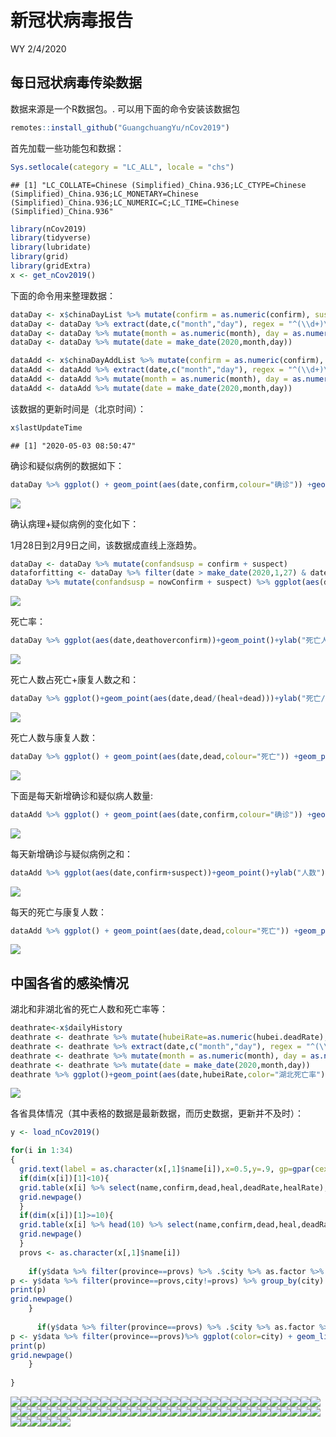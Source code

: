 新冠状病毒报告
================
WY
2/4/2020

## 每日冠状病毒传染数据

数据来源是一个R数据包。. 可以用下面的命令安装该数据包

``` r
remotes::install_github("GuangchuangYu/nCov2019")
```

首先加载一些功能包和数据：

``` r
Sys.setlocale(category = "LC_ALL", locale = "chs")
```

    ## [1] "LC_COLLATE=Chinese (Simplified)_China.936;LC_CTYPE=Chinese (Simplified)_China.936;LC_MONETARY=Chinese (Simplified)_China.936;LC_NUMERIC=C;LC_TIME=Chinese (Simplified)_China.936"

``` r
library(nCov2019)
library(tidyverse)
library(lubridate)
library(grid)
library(gridExtra)
x <- get_nCov2019()
```

下面的命令用来整理数据：

``` r
dataDay <- x$chinaDayList %>% mutate(confirm = as.numeric(confirm), suspect = as.numeric(suspect), dead = as.numeric(dead), heal = as.numeric(heal), deathoverconfirm = dead/confirm)
dataDay <- dataDay %>% extract(date,c("month","day"), regex = "^(\\d+)\\.(\\d+)$",remove = FALSE) 
dataDay <- dataDay %>% mutate(month = as.numeric(month), day = as.numeric(day))
dataDay <- dataDay %>% mutate(date = make_date(2020,month,day))

dataAdd <- x$chinaDayAddList %>% mutate(confirm = as.numeric(confirm), suspect = as.numeric(suspect), dead = as.numeric(dead), heal = as.numeric(heal), deathoverconfirm = dead/confirm)
dataAdd <- dataAdd %>% extract(date,c("month","day"), regex = "^(\\d+)\\.(\\d+)$",remove = FALSE) 
dataAdd <- dataAdd %>% mutate(month = as.numeric(month), day = as.numeric(day))
dataAdd <- dataAdd %>% mutate(date = make_date(2020,month,day))
```

该数据的更新时间是（北京时间）：

``` r
x$lastUpdateTime
```

    ## [1] "2020-05-03 08:50:47"

确诊和疑似病例的数据如下：

``` r
dataDay %>% ggplot() + geom_point(aes(date,confirm,colour="确诊")) +geom_point(aes(date,suspect,color="疑似")) +theme(legend.position="right")+ylab("病例数")+labs(colour="类别")+scale_color_manual(values=c("blue","red"))+xlab("")
```

![](Report_CN_files/figure-gfm/unnamed-chunk-3-1.png)<!-- -->

确认病理+疑似病例的变化如下：

1月28日到2月9日之间，该数据成直线上涨趋势。

``` r
dataDay <- dataDay %>% mutate(confandsusp = confirm + suspect)
dataforfitting <- dataDay %>% filter(date > make_date(2020,1,27) & date < make_date(2020,2,9)) 
dataDay %>% mutate(confandsusp = nowConfirm + suspect) %>% ggplot(aes(date,confandsusp))+geom_point()+ylab("现有确诊+疑似")
```

![](Report_CN_files/figure-gfm/unnamed-chunk-4-1.png)<!-- -->

死亡率：

``` r
dataDay %>% ggplot(aes(date,deathoverconfirm))+geom_point()+ylab("死亡人数/确诊人数")+xlab("")
```

![](Report_CN_files/figure-gfm/unnamed-chunk-5-1.png)<!-- -->

死亡人数占死亡+康复人数之和：

``` r
dataDay %>% ggplot()+geom_point(aes(date,dead/(heal+dead)))+ylab("死亡/(死亡+康复)")+xlab("")
```

![](Report_CN_files/figure-gfm/unnamed-chunk-6-1.png)<!-- -->

死亡人数与康复人数：

``` r
dataDay %>% ggplot() + geom_point(aes(date,dead,colour="死亡")) +geom_point(aes(date,heal,color="康复")) +theme(legend.position="right")+ylab("人数")+labs(colour="类别")+scale_color_manual(values=c("black","red"))+xlab("")
```

![](Report_CN_files/figure-gfm/unnamed-chunk-7-1.png)<!-- -->

下面是每天新增确诊和疑似病人数量:

``` r
dataAdd %>% ggplot() + geom_point(aes(date,confirm,colour="确诊")) +geom_point(aes(date,suspect,color="疑似")) +theme(legend.position="right")+ylab("人数")+labs(colour="类别")+scale_color_manual(values=c("blue","red"))+xlab("")
```

![](Report_CN_files/figure-gfm/unnamed-chunk-8-1.png)<!-- -->

每天新增确诊与疑似病例之和：

``` r
dataAdd %>% ggplot(aes(date,confirm+suspect))+geom_point()+ylab("人数")+xlab("")
```

![](Report_CN_files/figure-gfm/unnamed-chunk-9-1.png)<!-- -->

每天的死亡与康复人数：

``` r
dataAdd %>% ggplot() + geom_point(aes(date,dead,colour="死亡")) +geom_point(aes(date,heal,color="康复")) +theme(legend.position="right")+ylab("Number of cases")+labs(colour="Type")+scale_color_manual(values=c("black","red"))+xlab("")
```

![](Report_CN_files/figure-gfm/unnamed-chunk-10-1.png)<!-- -->

## 中国各省的感染情况

湖北和非湖北省的死亡人数和死亡率等：

``` r
deathrate<-x$dailyHistory
deathrate <- deathrate %>% mutate(hubeiRate=as.numeric(hubei.deadRate), notHubeiRate=as.numeric(notHubei.deadRate), countryRate=as.numeric(country.deadRate))
deathrate <- deathrate %>% extract(date,c("month","day"), regex = "^(\\d+)\\.(\\d+)$",remove = FALSE) 
deathrate <- deathrate %>% mutate(month = as.numeric(month), day = as.numeric(day))
deathrate <- deathrate %>% mutate(date = make_date(2020,month,day))
deathrate %>% ggplot()+geom_point(aes(date,hubeiRate,color="湖北死亡率"))+geom_point(aes(date,notHubeiRate,color="非湖北死亡率"))+geom_point(aes(date,countryRate,color="中国总死亡率"))+ ylab("百分比(%)")+xlab("")
```

![](Report_CN_files/figure-gfm/unnamed-chunk-11-1.png)<!-- -->

各省具体情况（其中表格的数据是最新数据，而历史数据，更新并不及时）：

``` r
y <- load_nCov2019()
```

``` r
for(i in 1:34)
{
  grid.text(label = as.character(x[,1]$name[i]),x=0.5,y=.9, gp=gpar(cex=2))
  if(dim(x[i])[1]<10){
  grid.table(x[i] %>% select(name,confirm,dead,heal,deadRate,healRate),vp=viewport(x=0.5,y=.5,width=1,height=1))
  grid.newpage()
  }
  if(dim(x[i])[1]>=10){
  grid.table(x[i] %>% head(10) %>% select(name,confirm,dead,heal,deadRate,healRate),vp=viewport(x=0.5,y=.5,width=1,height=1))
  grid.newpage()
  }
  provs <- as.character(x[,1]$name[i])
  
    if(y$data %>% filter(province==provs) %>% .$city %>% as.factor %>% levels %>% length != 1){
p <- y$data %>% filter(province==provs,city!=provs) %>% group_by(city) %>% ggplot(color=city) + geom_line(aes(time,cum_confirm,color=city))+geom_point(aes(time,cum_confirm,color=city))+ylab(paste(provs," 确诊人数"))+xlab("")
print(p)
grid.newpage()
    }
  
      if(y$data %>% filter(province==provs) %>% .$city %>% as.factor %>% levels %>% length == 1){
p <- y$data %>% filter(province==provs)%>% ggplot(color=city) + geom_line(aes(time,cum_confirm,color=city))+geom_point(aes(time,cum_confirm,color=city))+ylab(paste(provs," 确诊人数"))+xlab("")
print(p)
grid.newpage()
    }
  
}
```

![](Report_CN_files/figure-gfm/unnamed-chunk-13-1.png)<!-- -->![](Report_CN_files/figure-gfm/unnamed-chunk-13-2.png)<!-- -->![](Report_CN_files/figure-gfm/unnamed-chunk-13-3.png)<!-- -->![](Report_CN_files/figure-gfm/unnamed-chunk-13-4.png)<!-- -->![](Report_CN_files/figure-gfm/unnamed-chunk-13-5.png)<!-- -->![](Report_CN_files/figure-gfm/unnamed-chunk-13-6.png)<!-- -->![](Report_CN_files/figure-gfm/unnamed-chunk-13-7.png)<!-- -->![](Report_CN_files/figure-gfm/unnamed-chunk-13-8.png)<!-- -->![](Report_CN_files/figure-gfm/unnamed-chunk-13-9.png)<!-- -->![](Report_CN_files/figure-gfm/unnamed-chunk-13-10.png)<!-- -->![](Report_CN_files/figure-gfm/unnamed-chunk-13-11.png)<!-- -->![](Report_CN_files/figure-gfm/unnamed-chunk-13-12.png)<!-- -->![](Report_CN_files/figure-gfm/unnamed-chunk-13-13.png)<!-- -->![](Report_CN_files/figure-gfm/unnamed-chunk-13-14.png)<!-- -->![](Report_CN_files/figure-gfm/unnamed-chunk-13-15.png)<!-- -->![](Report_CN_files/figure-gfm/unnamed-chunk-13-16.png)<!-- -->![](Report_CN_files/figure-gfm/unnamed-chunk-13-17.png)<!-- -->![](Report_CN_files/figure-gfm/unnamed-chunk-13-18.png)<!-- -->![](Report_CN_files/figure-gfm/unnamed-chunk-13-19.png)<!-- -->![](Report_CN_files/figure-gfm/unnamed-chunk-13-20.png)<!-- -->![](Report_CN_files/figure-gfm/unnamed-chunk-13-21.png)<!-- -->![](Report_CN_files/figure-gfm/unnamed-chunk-13-22.png)<!-- -->![](Report_CN_files/figure-gfm/unnamed-chunk-13-23.png)<!-- -->![](Report_CN_files/figure-gfm/unnamed-chunk-13-24.png)<!-- -->![](Report_CN_files/figure-gfm/unnamed-chunk-13-25.png)<!-- -->![](Report_CN_files/figure-gfm/unnamed-chunk-13-26.png)<!-- -->![](Report_CN_files/figure-gfm/unnamed-chunk-13-27.png)<!-- -->![](Report_CN_files/figure-gfm/unnamed-chunk-13-28.png)<!-- -->![](Report_CN_files/figure-gfm/unnamed-chunk-13-29.png)<!-- -->![](Report_CN_files/figure-gfm/unnamed-chunk-13-30.png)<!-- -->![](Report_CN_files/figure-gfm/unnamed-chunk-13-31.png)<!-- -->![](Report_CN_files/figure-gfm/unnamed-chunk-13-32.png)<!-- -->![](Report_CN_files/figure-gfm/unnamed-chunk-13-33.png)<!-- -->![](Report_CN_files/figure-gfm/unnamed-chunk-13-34.png)<!-- -->![](Report_CN_files/figure-gfm/unnamed-chunk-13-35.png)<!-- -->![](Report_CN_files/figure-gfm/unnamed-chunk-13-36.png)<!-- -->![](Report_CN_files/figure-gfm/unnamed-chunk-13-37.png)<!-- -->![](Report_CN_files/figure-gfm/unnamed-chunk-13-38.png)<!-- -->![](Report_CN_files/figure-gfm/unnamed-chunk-13-39.png)<!-- -->![](Report_CN_files/figure-gfm/unnamed-chunk-13-40.png)<!-- -->![](Report_CN_files/figure-gfm/unnamed-chunk-13-41.png)<!-- -->![](Report_CN_files/figure-gfm/unnamed-chunk-13-42.png)<!-- -->![](Report_CN_files/figure-gfm/unnamed-chunk-13-43.png)<!-- -->![](Report_CN_files/figure-gfm/unnamed-chunk-13-44.png)<!-- -->![](Report_CN_files/figure-gfm/unnamed-chunk-13-45.png)<!-- -->![](Report_CN_files/figure-gfm/unnamed-chunk-13-46.png)<!-- -->![](Report_CN_files/figure-gfm/unnamed-chunk-13-47.png)<!-- -->![](Report_CN_files/figure-gfm/unnamed-chunk-13-48.png)<!-- -->![](Report_CN_files/figure-gfm/unnamed-chunk-13-49.png)<!-- -->![](Report_CN_files/figure-gfm/unnamed-chunk-13-50.png)<!-- -->![](Report_CN_files/figure-gfm/unnamed-chunk-13-51.png)<!-- -->![](Report_CN_files/figure-gfm/unnamed-chunk-13-52.png)<!-- -->![](Report_CN_files/figure-gfm/unnamed-chunk-13-53.png)<!-- -->![](Report_CN_files/figure-gfm/unnamed-chunk-13-54.png)<!-- -->![](Report_CN_files/figure-gfm/unnamed-chunk-13-55.png)<!-- -->![](Report_CN_files/figure-gfm/unnamed-chunk-13-56.png)<!-- -->![](Report_CN_files/figure-gfm/unnamed-chunk-13-57.png)<!-- -->![](Report_CN_files/figure-gfm/unnamed-chunk-13-58.png)<!-- -->![](Report_CN_files/figure-gfm/unnamed-chunk-13-59.png)<!-- -->![](Report_CN_files/figure-gfm/unnamed-chunk-13-60.png)<!-- -->![](Report_CN_files/figure-gfm/unnamed-chunk-13-61.png)<!-- -->![](Report_CN_files/figure-gfm/unnamed-chunk-13-62.png)<!-- -->![](Report_CN_files/figure-gfm/unnamed-chunk-13-63.png)<!-- -->![](Report_CN_files/figure-gfm/unnamed-chunk-13-64.png)<!-- -->![](Report_CN_files/figure-gfm/unnamed-chunk-13-65.png)<!-- -->![](Report_CN_files/figure-gfm/unnamed-chunk-13-66.png)<!-- -->![](Report_CN_files/figure-gfm/unnamed-chunk-13-67.png)<!-- -->![](Report_CN_files/figure-gfm/unnamed-chunk-13-68.png)<!-- -->
